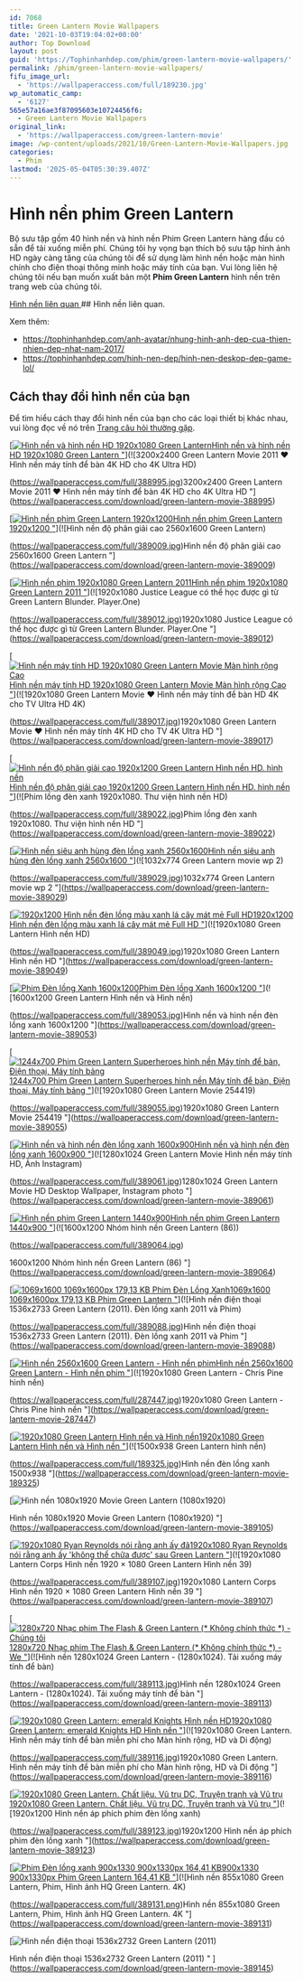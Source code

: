 ```yaml
---
id: 7068
title: Green Lantern Movie Wallpapers
date: '2021-10-03T19:04:02+00:00'
author: Top Download
layout: post
guid: 'https://Tophinhanhdep.com/phim/green-lantern-movie-wallpapers/'
permalink: /phim/green-lantern-movie-wallpapers/
fifu_image_url:
  - 'https://wallpaperaccess.com/full/189230.jpg'
wp_automatic_camp:
  - '6127'
565e57a16ae3f87095603e10724456f6:
  - Green Lantern Movie Wallpapers
original_link:
  - 'https://wallpaperaccess.com/green-lantern-movie'
image: /wp-content/uploads/2021/10/Green-Lantern-Movie-Wallpapers.jpg
categories:
  - Phim
lastmod: '2025-05-04T05:30:39.407Z'
---
```

# Hình nền phim Green Lantern

Bộ sưu tập gồm 40 hình nền và hình nền Phim Green Lantern hàng đầu có sẵn để tải xuống miễn phí. Chúng tôi hy vọng bạn thích bộ sưu tập hình ảnh HD ngày càng tăng của chúng tôi để sử dụng làm hình nền hoặc màn hình chính cho điện thoại thông minh hoặc máy tính của bạn. Vui lòng liên hệ chúng tôi nếu bạn muốn xuất bản một **Phim Green Lantern** hình nền trên trang web của chúng tôi.

[Hình nền liên quan ](#related) ## Hình nền liên quan.

   
 Xem thêm:

   
- <https://tophinhanhdep.com/anh-avatar/nhung-hinh-anh-dep-cua-thien-nhien-dep-nhat-nam-2017/>
- <https://tophinhanhdep.com/hinh-nen-dep/hinh-nen-deskop-dep-game-lol/>

## Cách thay đổi hình nền của bạn

Để tìm hiểu cách thay đổi hình nền của bạn cho các loại thiết bị khác nhau, vui lòng đọc về nó trên [Trang câu hỏi thường gặp](https://tophinhanhdep.com/faq/).

  
[[![Hình nền và hình nền HD 1920x1080 Green Lantern](https://wallpaperaccess.com/full/189230.jpg)Hình nền và hình nền HD 1920x1080 Green Lantern "](https://wallpaperaccess.com/download/green-lantern-movie-189230)](![3200x2400 Green Lantern Movie 2011 ❤ Hình nền máy tính để bàn 4K HD cho 4K Ultra HD)

(https://wallpaperaccess.com/full/388995.jpg)3200x2400 Green Lantern Movie 2011 ❤ Hình nền máy tính để bàn 4K HD cho 4K Ultra HD "](https://wallpaperaccess.com/download/green-lantern-movie-388995)

[[![Hình nền phim Green Lantern 1920x1200](https://wallpaperaccess.com/full/389003.jpg)Hình nền phim Green Lantern 1920x1200 "](https://wallpaperaccess.com/download/green-lantern-movie-389003)](![Hình nền độ phân giải cao 2560x1600 Green Lantern)

(https://wallpaperaccess.com/full/389009.jpg)Hình nền độ phân giải cao 2560x1600 Green Lantern "](https://wallpaperaccess.com/download/green-lantern-movie-389009)

[[![Hình nền phim 1920x1080 Green Lantern 2011](https://wallpaperaccess.com/full/389010.jpg)Hình nền phim 1920x1080 Green Lantern 2011 "](https://wallpaperaccess.com/download/green-lantern-movie-389010)](![1920x1080 Justice League có thể học được gì từ Green Lantern Blunder.  Player.One)

(https://wallpaperaccess.com/full/389012.jpg)1920x1080 Justice League có thể học được gì từ Green Lantern Blunder. Player.One "](https://wallpaperaccess.com/download/green-lantern-movie-389012)

[[![Hình nền máy tính HD 1920x1080 Green Lantern Movie Màn hình rộng Cao](https://wallpaperaccess.com/full/189274.jpg)Hình nền máy tính HD 1920x1080 Green Lantern Movie Màn hình rộng Cao "](https://wallpaperaccess.com/download/green-lantern-movie-189274)](![1920x1080 Green Lantern Movie ❤ Hình nền máy tính để bàn HD 4K cho TV Ultra HD 4K)

(https://wallpaperaccess.com/full/389017.jpg)1920x1080 Green Lantern Movie ❤ Hình nền máy tính 4K HD cho TV 4K Ultra HD "](https://wallpaperaccess.com/download/green-lantern-movie-389017)

[[![Hình nền độ phân giải cao 1920x1200 Green Lantern Hình nền HD.  hình nền](https://wallpaperaccess.com/full/189226.jpg)Hình nền độ phân giải cao 1920x1200 Green Lantern Hình nền HD. hình nền "](https://wallpaperaccess.com/download/green-lantern-movie-189226)](![Phim lồng đèn xanh 1920x1080.  Thư viện hình nền HD)

(https://wallpaperaccess.com/full/389022.jpg)Phim lồng đèn xanh 1920x1080. Thư viện hình nền HD "](https://wallpaperaccess.com/download/green-lantern-movie-389022)

[[![Hình nền siêu anh hùng đèn lồng xanh 2560x1600](https://wallpaperaccess.com/full/389026.jpg)Hình nền siêu anh hùng đèn lồng xanh 2560x1600 "](https://wallpaperaccess.com/download/green-lantern-movie-389026)](![1032x774 Green Lantern movie wp 2)

(https://wallpaperaccess.com/full/389029.jpg)1032x774 Green Lantern movie wp 2 "](https://wallpaperaccess.com/download/green-lantern-movie-389029)

[[![1920x1200 Hình nền đèn lồng màu xanh lá cây mát mẻ Full HD](https://wallpaperaccess.com/full/389037.jpg)1920x1200 Hình nền đèn lồng màu xanh lá cây mát mẻ Full HD "](https://wallpaperaccess.com/download/green-lantern-movie-389037)](![1920x1080 Green Lantern Hình nền HD)

(https://wallpaperaccess.com/full/389049.jpg)1920x1080 Green Lantern Hình nền HD "](https://wallpaperaccess.com/download/green-lantern-movie-389049)

[[![Phim Đèn lồng Xanh 1600x1200](https://wallpaperaccess.com/full/389050.jpg)Phim Đèn lồng Xanh 1600x1200 "](https://wallpaperaccess.com/download/green-lantern-movie-389050)](![1600x1200 Green Lantern Hình nền và Hình nền)

(https://wallpaperaccess.com/full/389053.jpg)Hình nền và hình nền đèn lồng xanh 1600x1200 "](https://wallpaperaccess.com/download/green-lantern-movie-389053)

[[![1244x700 Phim Green Lantern Superheroes hình nền Máy tính để bàn, Điện thoại, Máy tính bảng](https://wallpaperaccess.com/full/389054.jpg)1244x700 Phim Green Lantern Superheroes hình nền Máy tính để bàn, Điện thoại, Máy tính bảng "](https://wallpaperaccess.com/download/green-lantern-movie-389054)](![1920x1080 Green Lantern Movie 254419)

(https://wallpaperaccess.com/full/389055.jpg)1920x1080 Green Lantern Movie 254419 "](https://wallpaperaccess.com/download/green-lantern-movie-389055)

[[![Hình nền và hình nền đèn lồng xanh 1600x900](https://wallpaperaccess.com/full/389058.jpg)Hình nền và hình nền đèn lồng xanh 1600x900 "](https://wallpaperaccess.com/download/green-lantern-movie-389058)](![1280x1024 Green Lantern Movie Hình nền máy tính HD, Ảnh Instagram)

(https://wallpaperaccess.com/full/389061.jpg)1280x1024 Green Lantern Movie HD Desktop Wallpaper, Instagram photo "](https://wallpaperaccess.com/download/green-lantern-movie-389061)

[[![Hình nền phim Green Lantern 1440x900](https://wallpaperaccess.com/full/389062.jpg)Hình nền phim Green Lantern 1440x900 "](https://wallpaperaccess.com/download/green-lantern-movie-389062)](![1600x1200 Nhóm hình nền Green Lantern (86))

(https://wallpaperaccess.com/full/389064.jpg)

1600x1200 Nhóm hình nền Green Lantern (86) "](https://wallpaperaccess.com/download/green-lantern-movie-389064)

[[![1069x1600 1069x1600px 179,13 KB Phim Đèn Lồng Xanh](https://wallpaperaccess.com/full/389083.jpg)1069x1600 1069x1600px 179,13 KB Phim Green Lantern "](https://wallpaperaccess.com/download/green-lantern-movie-389083)](![Hình nền điện thoại 1536x2733 Green Lantern (2011).  Đèn lồng xanh 2011 và Phim)

(https://wallpaperaccess.com/full/389088.jpg)Hình nền điện thoại 1536x2733 Green Lantern (2011). Đèn lồng xanh 2011 và Phim "](https://wallpaperaccess.com/download/green-lantern-movie-389088)

[[![Hình nền 2560x1600 Green Lantern - Hình nền phim](https://wallpaperaccess.com/full/189265.jpg)Hình nền 2560x1600 Green Lantern - Hình nền phim "](https://wallpaperaccess.com/download/green-lantern-movie-189265)](![1920x1080 Green Lantern - Chris Pine hình nền)

(https://wallpaperaccess.com/full/287447.jpg)1920x1080 Green Lantern - Chris Pine hình nền "](https://wallpaperaccess.com/download/green-lantern-movie-287447)

[[![1920x1080 Green Lantern Hình nền và Hình nền](https://wallpaperaccess.com/full/389092.jpg)1920x1080 Green Lantern Hình nền và Hình nền "](https://wallpaperaccess.com/download/green-lantern-movie-389092)](![1500x938 Green Lantern hình nền)

(https://wallpaperaccess.com/full/189325.jpg)Hình nền đèn lồng xanh 1500x938 "](https://wallpaperaccess.com/download/green-lantern-movie-189325)

[![Hình nền 1080x1920 Movie Green Lantern (1080x1920)](https://wallpaperaccess.com/full/389105.jpg)

Hình nền 1080x1920 Movie Green Lantern (1080x1920) "](https://wallpaperaccess.com/download/green-lantern-movie-389105)

[[![1920x1080 Ryan Reynolds nói rằng anh ấy đã ](https://wallpaperaccess.com/full/189258.jpg)1920x1080 Ryan Reynolds nói rằng anh ấy 'không thể chữa được' sau Green Lantern "](https://wallpaperaccess.com/download/green-lantern-movie-189258)](![1920x1080 Lantern Corps Hình nền 1920 × 1080 Green Lantern Hình nền 39)

(https://wallpaperaccess.com/full/389107.jpg)1920x1080 Lantern Corps Hình nền 1920 × 1080 Green Lantern Hình nền 39 "](https://wallpaperaccess.com/download/green-lantern-movie-389107)

[[![1280x720 Nhạc phim The Flash & Green Lantern (* Không chính thức *) - Chúng tôi](https://wallpaperaccess.com/full/389112.jpg)1280x720 Nhạc phim The Flash &amp; Green Lantern (\* Không chính thức \*) - We "](https://wallpaperaccess.com/download/green-lantern-movie-389112)](![Hình nền 1280x1024 Green Lantern - (1280x1024).  Tải xuống máy tính để bàn)

(https://wallpaperaccess.com/full/389113.jpg)Hình nền 1280x1024 Green Lantern - (1280x1024). Tải xuống máy tính để bàn "](https://wallpaperaccess.com/download/green-lantern-movie-389113)

[[![1920x1080 Green Lantern: emerald Knights Hình nền HD](https://wallpaperaccess.com/full/389115.jpg)1920x1080 Green Lantern: emerald Knights HD Hình nền "](https://wallpaperaccess.com/download/green-lantern-movie-389115)](![1920x1080 Green Lantern.  Hình nền máy tính để bàn miễn phí cho Màn hình rộng, HD và Di động)

(https://wallpaperaccess.com/full/389116.jpg)1920x1080 Green Lantern. Hình nền máy tính để bàn miễn phí cho Màn hình rộng, HD và Di động "](https://wallpaperaccess.com/download/green-lantern-movie-389116)

[[![1920x1080 Green Lantern.  Chất liệu.  Vũ trụ DC, Truyện tranh và Vũ trụ](https://wallpaperaccess.com/full/389119.jpg)1920x1080 Green Lantern. Chất liệu. Vũ trụ DC, Truyện tranh và Vũ trụ "](https://wallpaperaccess.com/download/green-lantern-movie-389119)](![1920x1200 Hình nền áp phích phim đèn lồng xanh)

(https://wallpaperaccess.com/full/389123.jpg)1920x1200 Hình nền áp phích phim đèn lồng xanh "](https://wallpaperaccess.com/download/green-lantern-movie-389123)

[[![Phim Đèn lồng xanh 900x1330 900x1330px 164,41 KB](https://wallpaperaccess.com/full/389128.jpg)900x1330 900x1330px Phim Green Lantern 164,41 KB "](https://wallpaperaccess.com/download/green-lantern-movie-389128)](![Hình nền 855x1080 Green Lantern, Phim, Hình ảnh HQ Green Lantern.  4K)

(https://wallpaperaccess.com/full/389131.png)Hình nền 855x1080 Green Lantern, Phim, Hình ảnh HQ Green Lantern. 4K "](https://wallpaperaccess.com/download/green-lantern-movie-389131)

[![Hình nền điện thoại 1536x2732 Green Lantern (2011)](https://wallpaperaccess.com/full/389145.jpg)

Hình nền điện thoại 1536x2732 Green Lantern (2011) " ](https://wallpaperaccess.com/download/green-lantern-movie-389145)
